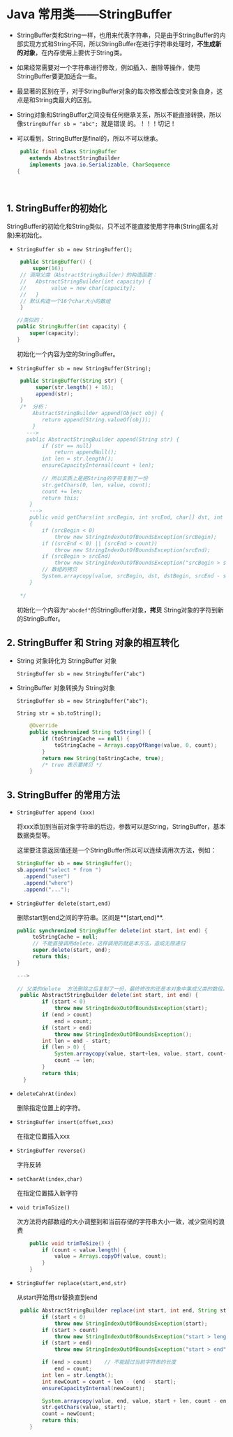 # Java 常用类——StringBuffer

- StringBuffer类和String一样，也用来代表字符串，只是由于StringBuffer的内部实现方式和String不同，所以StringBuffer在进行字符串处理时，**不生成新的对象**，在内存使用上要优于String类。

- 如果经常需要对一个字符串进行修改，例如插入、删除等操作，使用StringBuffer要更加适合一些。

- 最显著的区别在于，对于StringBuffer对象的每次修改都会改变对象自身，这点是和String类最大的区别。

- String对象和StringBuffer之间没有任何继承关系，所以不能直接转换，所以像```StringBuffer sb = "abc"; ```就是错误 的。！！！切记！

- 可以看到，StringBuffer是final的，所以不可以继承。

  ```java
   public final class StringBuffer
      extends AbstractStringBuilder
      implements java.io.Serializable, CharSequence
  {
  ```

  ​

## 1. StringBuffer的初始化

StringBuffer的初始化和String类似，只不过不能直接使用字符串(String匿名对象)来初始化。

- ```StringBuffer sb = new StringBuffer();```

  ```java
   public StringBuffer() {
       super(16);
   // 调用父类（AbstractStringBuilder）的构造函数：
   //   AbstractStringBuilder(int capacity) {
   //   	 value = new char[capacity];
   //   }  
   // 默认构造一个16个char大小的数组 
   }

  //类似的：
  public StringBuffer(int capacity) {
      super(capacity);
  }
  ```

  初始化一个内容为空的StringBuffer。

- ```StringBuffer sb = new StringBuffer(String);```

  ```java
   public StringBuffer(String str) {
        super(str.length() + 16);
        append(str);
   }
   /*  分析：
       AbstractStringBuilder append(Object obj) {
          return append(String.valueOf(obj));
       }
   	 --->
   	 public AbstractStringBuilder append(String str) {
          if (str == null)
              return appendNull();
          int len = str.length();
          ensureCapacityInternal(count + len);
          
          // 所以实质上是把String的字符复制了一份 
          str.getChars(0, len, value, count);
          count += len;
          return this;
      }
      --->
      public void getChars(int srcBegin, int srcEnd, char[] dst, int dstBegin)
      {
          if (srcBegin < 0)
              throw new StringIndexOutOfBoundsException(srcBegin);
          if ((srcEnd < 0) || (srcEnd > count))
              throw new StringIndexOutOfBoundsException(srcEnd);
          if (srcBegin > srcEnd)
              throw new StringIndexOutOfBoundsException("srcBegin > srcEnd");
          // 数组的拷贝    
          System.arraycopy(value, srcBegin, dst, dstBegin, srcEnd - srcBegin);
      }
   
   */

  ```

  初始化一个内容为```"abcdef"```的StringBuffer对象，**拷贝** String对象的字符到新的StringBuffer。

## 2. StringBuffer 和 String 对象的相互转化

- String 对象转化为 StringBuffer 对象

  ```StringBuffer sb = new StringBuffer("abc")```

- StringBuffer 对象转换为 String对象

  ```StringBuffer sb = new StringBuffer("abc"); ```

  ```String str = sb.toString();```

  ```java
      @Override
      public synchronized String toString() {
          if (toStringCache == null) {
              toStringCache = Arrays.copyOfRange(value, 0, count);
          }
          return new String(toStringCache, true);
          /* true 表示要拷贝 */
      }
  ```

## 3. StringBuffer 的常用方法

- ```StringBuffer append (xxx)```

  将xxx添加到当前对象字符串的后边，参数可以是String，StringBuffer，基本数据类型等。

  这里要注意返回值还是一个StringBuffer所以可以连续调用次方法，例如：

  ```java
  StringBuffer sb = new StringBuffer();
  sb.append("select * from ")
    .append("user")
    .append("where")
    .append("...");
  ```

- ```StringBuffer delete(start,end)```

  删除start到end之间的字符串。区间是**[start,end)**.

  ```java
  public synchronized StringBuffer delete(int start, int end) {
       toStringCache = null;
       // 不能直接调用delete，这样调用的就是本方法，造成无限递归
       super.delete(start, end);
       return this;
  }

  --->
    
  // 父类的delete  方法删除之后复制了一份，最终修改的还是本对象中集成父类的数组。
   public AbstractStringBuilder delete(int start, int end) {
          if (start < 0)
              throw new StringIndexOutOfBoundsException(start);
          if (end > count)
              end = count;
          if (start > end)
              throw new StringIndexOutOfBoundsException();
          int len = end - start;
          if (len > 0) {
              System.arraycopy(value, start+len, value, start, count-end);
              count -= len;
          }
          return this;
    }  
  ```

- ```deleteCahrAt(index)```

  删除指定位置上的字符。

- ```StringBuffer insert(offset,xxx)```

  在指定位置插入xxx

- ```StringBuffer reverse()```

  字符反转

- ```setCharAt(index,char)```

  在指定位置插入新字符

- ```void trimToSize()```

  次方法将内部数组的大小调整到和当前存储的字符串大小一致，减少空间的浪费

  ```java
      public void trimToSize() {
          if (count < value.length) {
              value = Arrays.copyOf(value, count);
          }
      }
  ```

- ```StringBuffer replace(start,end,str)```

  从start开始用str替换直到end

  ```java
   public AbstractStringBuilder replace(int start, int end, String str) {
          if (start < 0)
              throw new StringIndexOutOfBoundsException(start);
          if (start > count)
              throw new StringIndexOutOfBoundsException("start > length()");
          if (start > end)
              throw new StringIndexOutOfBoundsException("start > end");

          if (end > count)    // 不能超过当前字符串的长度
              end = count;
          int len = str.length();
          int newCount = count + len - (end - start);
          ensureCapacityInternal(newCount);

          System.arraycopy(value, end, value, start + len, count - end);
          str.getChars(value, start);
          count = newCount;
          return this;
      }
  ```

  ​


